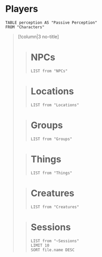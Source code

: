 # Players
```dataview
TABLE perception AS "Passive Perception"
FROM "Characters"
```

> [!column|3 no-title]
>
>>
>> # NPCs
>> ```dataview
>> LIST from "NPCs"
>> ```
>>  
>
>> # Locations
>> ```dataview
>> LIST from "Locations"
>> ```
>
>> # Groups
>> ```dataview
>> LIST from "Groups"
>> ```
>
>> # Things
>> ```dataview
>> LIST from "Things"
>> ```
>
>> # Creatures
>> ```dataview
>> LIST from "Creatures"
>> ```
>
>> # Sessions
>> ```dataview
>> LIST from "~Sessions"
>> LIMIT 10
>> SORT file.name DESC
>> ```
